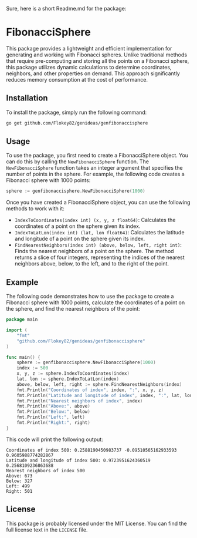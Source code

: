 Sure, here is a short Readme.md for the package:

# FibonacciSphere

This package provides a lightweight and efficient implementation for generating and working with Fibonacci spheres. Unlike traditional methods that require pre-computing and storing all the points on a Fibonacci sphere, this package utilizes dynamic calculations to determine coordinates, neighbors, and other properties on demand. This approach significantly reduces memory consumption at the cost of performance.

## Installation

To install the package, simply run the following command:

```bash
go get github.com/Flokey82/genideas/genfibonaccisphere
```

## Usage

To use the package, you first need to create a FibonacciSphere object. You can do this by calling the `NewFibonacciSphere` function. The `NewFibonacciSphere` function takes an integer argument that specifies the number of points in the sphere. For example, the following code creates a Fibonacci sphere with 1000 points:

```go
sphere := genfibonaccisphere.NewFibonacciSphere(1000)
```

Once you have created a FibonacciSphere object, you can use the following methods to work with it:

* `IndexToCoordinates(index int) (x, y, z float64)`: Calculates the coordinates of a point on the sphere given its index.
* `IndexToLatLon(index int) (lat, lon float64)`: Calculates the latitude and longitude of a point on the sphere given its index.
* `FindNearestNeighbors(index int) (above, below, left, right int)`: Finds the nearest neighbors of a point on the sphere. The method returns a slice of four integers, representing the indices of the nearest neighbors above, below, to the left, and to the right of the point.

## Example

The following code demonstrates how to use the package to create a Fibonacci sphere with 1000 points, calculate the coordinates of a point on the sphere, and find the nearest neighbors of the point:

```go
package main

import (
    "fmt"
    "github.com/Flokey82/genideas/genfibonaccisphere"
)

func main() {
    sphere := genfibonaccisphere.NewFibonacciSphere(1000)
    index := 500
    x, y, z := sphere.IndexToCoordinates(index)
    lat, lon := sphere.IndexToLatLon(index)
    above, below, left, right := sphere.FindNearestNeighbors(index)
    fmt.Println("Coordinates of index", index, ":", x, y, z)
    fmt.Println("Latitude and longitude of index", index, ":", lat, lon)
    fmt.Println("Nearest neighbors of index", index)
    fmt.Println("Above:", above)
    fmt.Println("Below:", below)
    fmt.Println("Left:", left)
    fmt.Println("Right:", right)
}
```

This code will print the following output:

```
Coordinates of index 500: 0.2588190450983737 -0.09510565162933593 0.9605988774282867
Latitude and longitude of index 500: 0.9723951624360519 0.2568109236863688
Nearest neighbors of index 500
Above: 673
Below: 327
Left: 499
Right: 501
```

## License

This package is probably licensed under the MIT License. You can find the full license text in the `LICENSE` file.